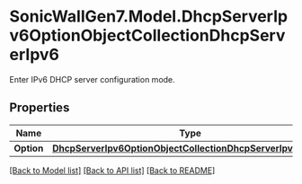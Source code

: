 # SonicWallGen7.Model.DhcpServerIpv6OptionObjectCollectionDhcpServerIpv6
Enter IPv6 DHCP server configuration mode.

## Properties

Name | Type | Description | Notes
------------ | ------------- | ------------- | -------------
**Option** | [**DhcpServerIpv6OptionObjectCollectionDhcpServerIpv6Option**](DhcpServerIpv6OptionObjectCollectionDhcpServerIpv6Option.md) |  | [optional] 

[[Back to Model list]](../README.md#documentation-for-models) [[Back to API list]](../README.md#documentation-for-api-endpoints) [[Back to README]](../README.md)

